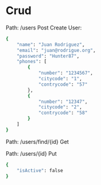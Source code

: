# Crud

Path: /users
Post
Create User:
```sh
{
    "name": "Juan Rodriguez",
    "email": "juan@rodrigue.org",
    "password": "Hunter87",
    "phones": [
        {
            "number": "1234567",
            "citycode": "1",
            "contrycode": "57"
        },
        {
            "number": "12347",
            "citycode": "2",
            "contrycode": "58"
        }
    ]
}
```
Path: /users/find/{id}
Get

Path: /users/{id}
Put
```sh
{
    "isActive": false
}
```
